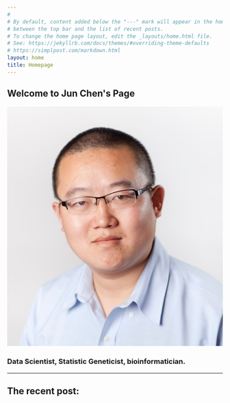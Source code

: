 ```yaml
---
#
# By default, content added below the "---" mark will appear in the home page
# between the top bar and the list of recent posts.
# To change the home page layout, edit the _layouts/home.html file.
# See: https://jekyllrb.com/docs/themes/#overriding-theme-defaults
# https://simplpost.com/markdown.html
layout: home
title: Homepage
---
```


## Welcome to Jun Chen's Page  
![Image](image/Jun_Chen_photo.jpg)  

### Data Scientist, Statistic Geneticist, bioinformatician.

*****

## The recent post:
